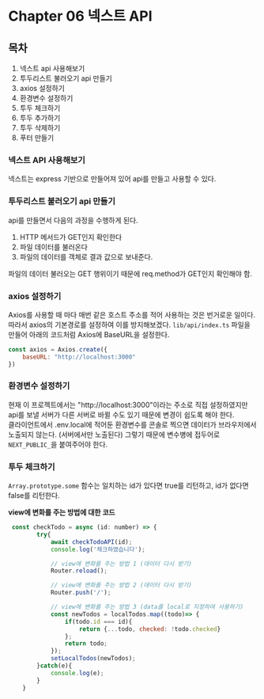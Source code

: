 # Chapter 06 넥스트 API

## 목차
1. 넥스트 api 사용해보기
2. 투두리스트 불러오기 api 만들기
3. axios 설정하기
4. 환경변수 설정하기
5. 투두 체크하기
6. 투두 추가하기
7. 투두 삭제하기
8. 푸터 만들기

### 넥스트 API 사용해보기

넥스트는 express 기반으로 만들어져 있어 api를 만들고 사용할 수 있다.

### 투두리스트 불러오기 api 만들기

api를 만들면서 다음의 과정을 수행하게 된다.
1. HTTP 메서드가 GET인지 확인한다
2. 파일 데이터를 불러온다
3. 파일의 데이터를 객체로 결과 값으로 보내준다.

파일의 데이터 불러오는 GET 행위이기 때문에 req.method가 GET인지 확인해야 함.

### axios 설정하기

Axios를 사용할 때 마다 매번 같은 호스트 주소를 적어 사용하는 것은 번거로운 일이다. 따라서 axios의 기본경로를 설정하여 이를 방지해보겠다.
```lib/api/index.ts``` 파일을 만들어 아래의 코드처럼 Axios에 BaseURL을 설정한다.
```javascript
const axios = Axios.create({
    baseURL: "http://localhost:3000"
})
```

### 환경변수 설정하기

현재 이 프로젝트에서는 "http://localhost:3000"이라는 주소로 직접 설정하였지만 api를 보낼 서버가 다른 서버로 바뀔 수도 있기 때문에 변경이 쉽도록 해야 한다.  
클라이언트에서 .env.local에 적어둔 환경변수를 콘솔로 찍으면 데이터가 브라우저에서 노출되지 않는다. (서버에서만 노출된다) 그렇기 때문에 변수병에 접두어로 ```NEXT_PUBLIC_```을 붙여주어야 한다.


### 투두 체크하기
```Array.prototype.some``` 함수는 일치하는 id가 있다면 true를 리턴하고, id가 없다면 false를 리턴한다.

**view에 변화를 주는 방법에 대한 코드**  
```javascript
 const checkTodo = async (id: number) => {
        try{
            await checkTodoAPI(id);
            console.log('체크하였습니다');

            // view에 변화를 주는 방법 1 (데이터 다시 받기)
            Router.reload();

            // view에 변화를 주는 방법 2 (데이터 다시 받기)
            Router.push('/');

            // view에 변화를 주는 방법 3 (data를 local로 지정하여 사용하기)
            const newTodos = localTodos.map((todo)=> {
                if(todo.id === id){
                    return {...todo, checked: !todo.checked}
                };
                return todo;
            });
            setLocalTodos(newTodos);
        }catch(e){
            console.log(e);
        }
    }
```